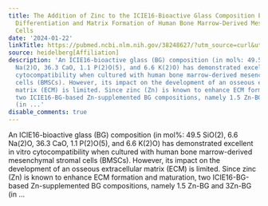 ```yaml
---
title: The Addition of Zinc to the ICIE16-Bioactive Glass Composition Enhances Osteogenic
  Differentiation and Matrix Formation of Human Bone Marrow-Derived Mesenchymal Stromal
  Cells
date: '2024-01-22'
linkTitle: https://pubmed.ncbi.nlm.nih.gov/38248627/?utm_source=curl&utm_medium=rss&utm_campaign=pubmed-2&utm_content=1FakS-2QOkCT8HsMOQP1bCRQ4YzyumYOmxmF0moLsQ3dFB1E9V&fc=20220326224207&ff=20240122170614&v=2.18.0
source: heidelberg[Affiliation]
description: 'An ICIE16-bioactive glass (BG) composition (in mol%: 49.5 SiO(2), 6.6
  Na(2)O, 36.3 CaO, 1.1 P(2)O(5), and 6.6 K(2)O) has demonstrated excellent in vitro
  cytocompatibility when cultured with human bone marrow-derived mesenchymal stromal
  cells (BMSCs). However, its impact on the development of an osseous extracellular
  matrix (ECM) is limited. Since zinc (Zn) is known to enhance ECM formation and maturation,
  two ICIE16-BG-based Zn-supplemented BG compositions, namely 1.5 Zn-BG and 3Zn-BG
  (in ...'
disable_comments: true
---
```

An ICIE16-bioactive glass (BG) composition (in mol%: 49.5 SiO(2), 6.6 Na(2)O, 36.3 CaO, 1.1 P(2)O(5), and 6.6 K(2)O) has demonstrated excellent in vitro cytocompatibility when cultured with human bone marrow-derived mesenchymal stromal cells (BMSCs). However, its impact on the development of an osseous extracellular matrix (ECM) is limited. Since zinc (Zn) is known to enhance ECM formation and maturation, two ICIE16-BG-based Zn-supplemented BG compositions, namely 1.5 Zn-BG and 3Zn-BG (in ...